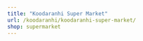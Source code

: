 ```yaml
---
title: "Koodaranhi Super Market"
url: /koodaranhi/koodaranhi-super-market/
shop: supermarket
---
```

